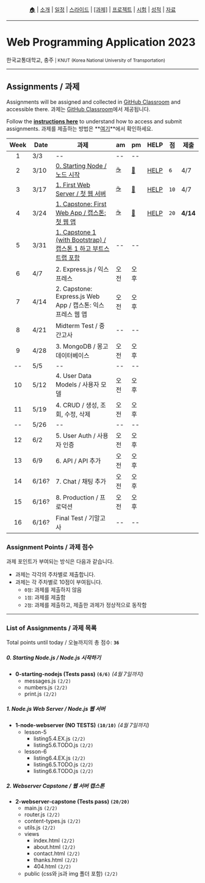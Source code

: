 <p id="menu" align="center">
  <a href="https://ut-nodejs.github.io" title="Home">🏠</a> |
  <a href="about.html" title="About">소개</a> |
  <a href="/schedule.html" title="Schedule">일정</a> |
  <a href="/slides.html" title="Slides">스라이드</a> |
  <a href="/assignments.html" title="Assignments"><u>[과제]</u></a> |
  <a href="/project.html" title="Project">프로젝트</a> |
  <a href="/tests.html" title="Tests">시험</a> |
  <a href="/grading.html" title="Grading">성적</a> |
  <a href="/resources.html" title="Resources">자료</a>
  <!-- <a href="https://pollev.com/aarons007" title="PollEverywhere">설문↗️</a> -->
</p>

---

# Web Programming Application 2023

<p>한국교통대학교, 충주<small> | KNUT (Korea National University of Transportation)</small></p>

---

## Assignments / 과제

Assignments will be assigned and collected in [GitHub Classroom](https://github.com/ut-nodejs) and accessible there. 과제는 [GitHub Classroom](https://github.com/ut-nodejs)에서 제공됩니다.

Follow the **[instructions here](/instructions.html)** to understand how to access and submit assignments. 과제를 제출하는 방법은 **[여기](/instructions.html)**에서 확인하세요.

<!-- | GitHub Classroom (과제) | [오전](https://classroom.github.com/classrooms/126310482-2023sp-259122-1-am) | [오후](https://classroom.github.com/classrooms/126310482-2023sp-259122-2-pm) -->

| Week | Date  | 과제                                                                                                                | am                                            | pm                                            | HELP                                                    | 점   | 제출     |
| :--: | ----- | ------------------------------------------------------------------------------------------------------------------- | --------------------------------------------- | --------------------------------------------- | ------------------------------------------------------- | ---- | -------- |
|  1   | 3/3   | --                                                                                                                  | --                                            | --                                            |
|  2   | 3/10  | [0. Starting Node / 노드 시작](https://github.com/ut-nodejs/0-starting-nodejs)                                      | [☕](https://classroom.github.com/a/ufXcgZ68) | [🍔](https://classroom.github.com/a/YeQuxwK6) | [HELP](https://github.com/orgs/ut-nodejs/discussions/1) | `6`  | 4/7      |
|  3   | 3/17  | [1. First Web Server / 첫 웹 서버](https://github.com/ut-nodejs/1-node-webserver-start)                             | [☕](https://classroom.github.com/a/poWHzDMH) | [🍔](https://classroom.github.com/a/Fyol0_-I) | [HELP](https://github.com/orgs/ut-nodejs/discussions/2) | `10` | 4/7      |
|  4   | 3/24  | [1. Capstone: First Web App / 캡스톤: 첫 웹 앱](https://github.com/ut-nodejs/2-webserver-capstone)                  | [☕](https://classroom.github.com/a/TJpdR0C3) | [🍔](https://classroom.github.com/a/F4nLnLQw) | [HELP](https://github.com/orgs/ut-nodejs/discussions/3) | `20` | **4/14** |
|  5   | 3/31  | [1. Capstone 1 (with Bootstrap) / 캡스톤 1 하고 부트스트랩 포함](https://github.com/ut-nodejs/3-bootstrap-practice) | --                                            | --                                            |
|  6   | 4/7   | 2. Express.js / 익스프레스                                                                                          | 오전                                          | 오후                                          |
|  7   | 4/14  | 2. Capstone: Express.js Web App / 캡스톤: 익스프레스 웹 앱                                                          | 오전                                          | 오후                                          |
|  8   | 4/21  | Midterm Test / 중간고사                                                                                             | --                                            | --                                            |
|  9   | 4/28  | 3. MongoDB / 몽고 데이터베이스                                                                                      | 오전                                          | 오후                                          |
|  --  | 5/5   | --                                                                                                                  | --                                            | --                                            |
|  10  | 5/12  | 4. User Data Models / 사용자 모델                                                                                   | 오전                                          | 오후                                          |
|  11  | 5/19  | 4. CRUD / 생성, 조회, 수정, 삭제                                                                                    | 오전                                          | 오후                                          |
|  --  | 5/26  | --                                                                                                                  | --                                            | --                                            |
|  12  | 6/2   | 5. User Auth / 사용자 인증                                                                                          | 오전                                          | 오후                                          |
|  13  | 6/9   | 6. API / API 추가                                                                                                   | 오전                                          | 오후                                          |
|  14  | 6/16? | 7. Chat / 채팅 추가                                                                                                 | 오전                                          | 오후                                          |
|  15  | 6/16? | 8. Production / 프로덕션                                                                                            | 오전                                          | 오후                                          |
|  16  | 6/16? | Final Test / 기말고사                                                                                               | --                                            | --                                            |

### Assignment Points / 과제 점수

과제 포인트가 부여되는 방식은 다음과 같습니다.

- 과제는 각각의 주차별로 제출합니다.
- 과제는 각 주차별로 10점이 부여됩니다.
  - `0점`: 과제를 제출하지 않음
  - `1점`: 과제를 제출함
  - `2점`: 과제를 제출하고, 제출한 과제가 정상적으로 동작함

---

### List of Assignments / 과제 목록

Total points until today / 오늘까지의 총 점수: **`36`**

##### 0. Starting Node.js / Node.js 시작하기

- **0-starting-nodejs (Tests pass) `(6/6)`** _(4월 7일까지)_
  - messages.js `(2/2)`
  - numbers.js `(2/2)`
  - print.js `(2/2)`

##### 1. Node.js Web Server / Node.js 웹 서버

- **1-node-webserver (NO TESTS) `(10/10)`** _(4월 7일까지)_
  - lesson-5
    - listing5.4.EX.js `(2/2)`
    - listing5.6.TODO.js `(2/2)`
  - lesson-6
    - listing6.4.EX.js `(2/2)`
    - listing6.5.TODO.js `(2/2)`
    - listing6.6.TODO.js `(2/2)`

##### 2. Webserver Capstone / 웹 서버 캡스톤

- **2-webserver-capstone (Tests pass) `(20/20)`**
  - main.js `(2/2)`
  - router.js `(2/2)`
  - content-types.js `(2/2)`
  - utils.js `(2/2)`
  - views
    - index.html `(2/2)`
    - about.html `(2/2)`
    - contact.html `(2/2)`
    - thanks.html `(2/2)`
    - 404.html `(2/2)`
  - public (css와 js과 img 폴더 포함) `(2/2)`
